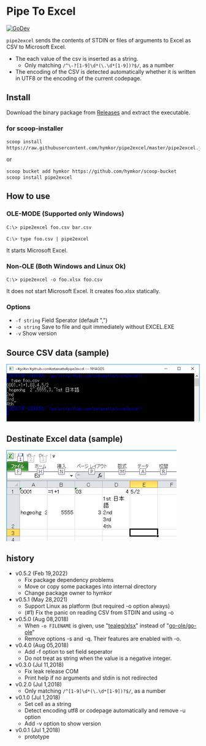 Pipe To Excel
=============
[![GoDev](https://pkg.go.dev/badge/github.com/hymkor/pipe2excel)](https://pkg.go.dev/github.com/hymkor/pipe2excel)

`pipe2excel` sends the contents of STDIN 
or files of arguments to Excel as CSV to Microsoft Excel.

- The each value of the csv is inserted as a string.
    - Only matching `/^\-?[1-9]\d*(\.\d*[1-9])?$/`, as a number
- The encoding of the CSV is detected automatically whether it is written in UTF8 or the encoding of the current codepage.

Install
-------

Download the binary package from [Releases](https://github.com/hymkor/pipe2excel/releases) and extract the executable.

### for scoop-installer

```
scoop install https://raw.githubusercontent.com/hymkor/pipe2excel/master/pipe2excel.json
```

or

```
scoop bucket add hymkor https://github.com/hymkor/scoop-bucket
scoop install pipe2excel
```

How to use
----------

### OLE-MODE (Supported only Windows)

```
C:\> pipe2excel foo.csv bar.csv
```

```
C:\> type foo.csv | pipe2excel
```

It starts Microsoft Excel.

### Non-OLE (Both Windows and Linux Ok)

```
C:\> pipe2excel -o foo.xlsx foo.csv
```

It does not start Microsoft Excel. It creates foo.xlsx statically.

### Options

* `-f string` Field Sperator (default ",")
* `-o string` Save to file and quit immediately without EXCEL.EXE
* `-v` Show version

Source CSV data (sample)
------------------------

![image](foo-csv.png)

Destinate Excel data (sample)
----------------------------

![image](foo-xls.png)

history
-------
- v0.5.2 (Feb 19,2022)
    - Fix package dependency problems
    - Move or copy some packages into internal directory
    - Change package owner to hymkor
- v0.5.1 (May 28,2021)
    - Support Linux as platform (but required -o option always)
    - (#1) Fix the panic on reading CSV from STDIN and using -o
- v0.5.0 (Aug 08,2018)
    - When `-o FILENAME` is given, use "[tealeg/xlsx](https://github.com/tealeg/xlsx)" instead of "[go-ole/go-ole](https://github.com/go-ole/go-ole)"
    - Remove options -s and -q. Their features are enabled with -o.
- v0.4.0 (Aug 05,2018)
    - Add -f option to set field seperator
    - Do not treat as string when the value is a negative integer.
- v0.3.0 (Jul 11,2018)
    - Fix leak release COM
    - Print help if no arguments and stdin is not redirected
- v0.2.0 (Jul 1,2018)
    - Only matching `/^[1-9]\d*(\.\d*[1-9])?$/`, as a number
- v0.1.0 (Jul 1,2018)
    - Set cell as a string
    - Detect encoding utf8 or codepage automatically and remove -u option
    - Add -v option to show version
- v0.0.1 (Jul 1,2018)
    - prototype
